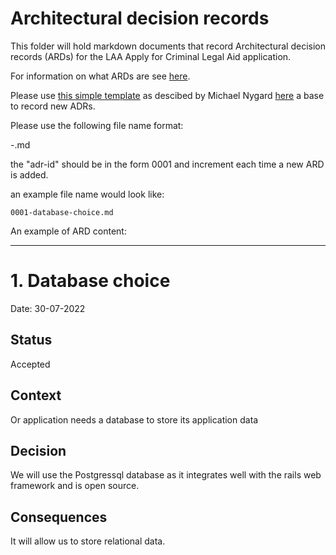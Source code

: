 # Architectural decision records

This folder will hold markdown documents that record Architectural decision records (ARDs) for the LAA Apply for Criminal Legal Aid application.

For information on what ARDs are see [here](https://adr.github.io/).

Please use [this simple template](https://github.com/joelparkerhenderson/architecture-decision-record/blob/main/templates/decision-record-template-by-michael-nygard/index.md) as descibed by Michael Nygard [here](https://cognitect.com/blog/2011/11/15/documenting-architecture-decisions) a base to record new ADRs. 

Please use the following file name format:

<adr-id>-<hypendated-title-of-adr>.md

the "adr-id" should be in the form 0001 and increment each time a new ARD is added.

an example file name would look like:

`0001-database-choice.md`

An example of ARD content:

-----

# 1. Database choice

Date: 30-07-2022

## Status

Accepted

## Context 

Or application needs a database to store its application data

## Decision

We will use the Postgressql database as it integrates well with the rails web framework and is open source.

## Consequences

It will allow us to store relational data.

